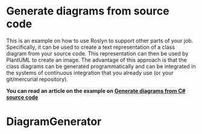 # Generate diagrams from source code

This is an example on how to use Roslyn to support other parts of your job. Specifically, it can be used to create a text representation of a class diagram from your source code. This representation can then be used by PlantUML to create an image. The advantage of this approach is that the class diagrams can be generated programmatically and can be integrated in the systems of continuous integration that you already use (or your git/mercurial repository).

**You can read an article on the example on [Generate diagrams from C# source code](http://tomassetti.me/generate-diagrams-csharp/)**
# DiagramGenerator
